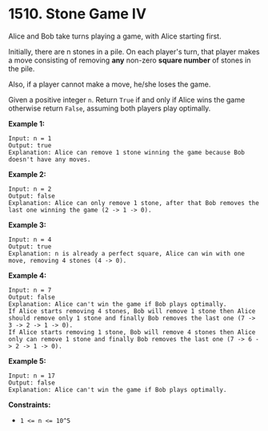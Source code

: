 # 1510. Stone Game IV

Alice and Bob take turns playing a game, with Alice starting first.

Initially, there are n stones in a pile.  On each player's turn, that player makes a move consisting of removing **any** non-zero **square number** of stones in the pile.

Also, if a player cannot make a move, he/she loses the game.

Given a positive integer `n`. Return `True` if and only if Alice wins the game otherwise return `False`, assuming both players play optimally.

**Example 1:**
```
Input: n = 1
Output: true
Explanation: Alice can remove 1 stone winning the game because Bob doesn't have any moves.
```

**Example 2:**
```
Input: n = 2
Output: false
Explanation: Alice can only remove 1 stone, after that Bob removes the last one winning the game (2 -> 1 -> 0).
```

**Example 3:**
```
Input: n = 4
Output: true
Explanation: n is already a perfect square, Alice can win with one move, removing 4 stones (4 -> 0).
```

**Example 4:**
```
Input: n = 7
Output: false
Explanation: Alice can't win the game if Bob plays optimally.
If Alice starts removing 4 stones, Bob will remove 1 stone then Alice should remove only 1 stone and finally Bob removes the last one (7 -> 3 -> 2 -> 1 -> 0). 
If Alice starts removing 1 stone, Bob will remove 4 stones then Alice only can remove 1 stone and finally Bob removes the last one (7 -> 6 -> 2 -> 1 -> 0).
```

**Example 5:**
```
Input: n = 17
Output: false
Explanation: Alice can't win the game if Bob plays optimally.
```

**Constraints:**
- `1 <= n <= 10^5`
